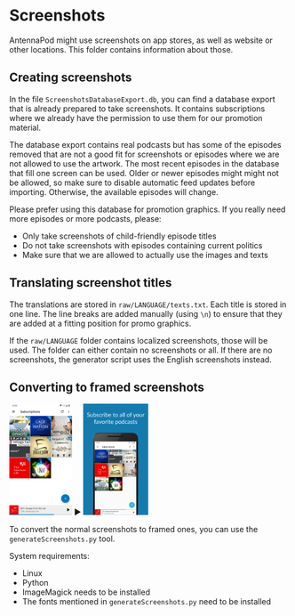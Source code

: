 # Screenshots
AntennaPod might use screenshots on app stores, as well as website or other locations. This folder contains information about those.

## Creating screenshots
In the file `ScreenshotsDatabaseExport.db`, you can find a database export that is already prepared to take screenshots. It contains subscriptions where we already have the permission to use them for our promotion material.

The database export contains real podcasts but has some of the episodes removed that are not a good fit for screenshots or episodes where we are not allowed to use the artwork. The most recent episodes in the database that fill one screen can be used. Older or newer episodes might might not be allowed, so make sure to disable automatic feed updates before importing. Otherwise, the available episodes will change.

Please prefer using this database for promotion graphics. If you really need more episodes or more podcasts, please:

- Only take screenshots of child-friendly episode titles
- Do not take screenshots with episodes containing current politics
- Make sure that we are allowed to actually use the images and texts

## Translating screenshot titles
The translations are stored in `raw/LANGUAGE/texts.txt`. Each title is stored in one line. The line breaks are added manually (using `\n`) to ensure that they are added at a fitting position for promo graphics.

If the `raw/LANGUAGE` folder contains localized screenshots, those will be used. The folder can either contain no screenshots or all. If there are no screenshots, the generator script uses the English screenshots instead.

## Converting to framed screenshots
<img src="https://raw.githubusercontent.com/AntennaPod/Branding/master/Screenshots/raw/en-US/00.png" height="200" /> ► <img src="https://raw.githubusercontent.com/AntennaPod/AntennaPod/develop/app/src/main/play/listings/en-US/graphics/phone-screenshots/00.png" height="200" />

To convert the normal screenshots to framed ones, you can use the `generateScreenshots.py` tool.

System requirements:

- Linux
- Python
- ImageMagick needs to be installed
- The fonts mentioned in `generateScreenshots.py` need to be installed

